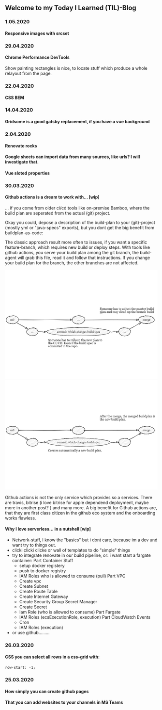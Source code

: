 ## Welcome to my Today I Learned (TIL)-Blog

### 1.05.2020
#### Responsive images with srcset

### 29.04.2020
#### Chrome Performance DevTools 
Show painting rectangles is nice, to locate stuff which produce a whole relayout from the page.


### 22.04.2020
#### CSS BEM

### 14.04.2020
#### Gridsome is a good gatsby replacement, if you have a vue background

### 2.04.2020
#### Renovate rocks
#### Google sheets can import data from many sources, like urls? I will investigate that. 
#### Vue sloted properties

### 30.03.2020
#### Github actions is a dream to work with... [wip]
  ... if you come from older ci/cd tools like on-premise Bamboo, 
  where the build plan are seperated from the actual (git) project.
  
  Okay you could, depose a description of the build-plan to your (git)-project (mostly yml or "java-specs" exports),
  but you dont get the big benefit from buildplan-as-code: 
  
  The classic approach result more often to issues, if you want a specific feature-branch, which requires new build or deploy steps.
  With tools like github actions, you serve your build plan among the git branch, the build-agent will grab this file, read it and follow that instructions.
  If you change your build plan for the branch, the other branches are not affected.
  
  ![bamboo_workflow](https://github.com/ste-xx/TIL/raw/master/img/blog_bamboo.png)
  ![github_actions_workflow](https://github.com/ste-xx/TIL/raw/master/img/blog_github.png)
  
  Github actions is not the only service which provides so a services. There are travis, bitrise (i love bitrise for apple dependend deployment, maybe more in another post? ) and many more.
  A big benefit for Github actions are, that they are first class citizen in the github eco system and the onboarding works flawless.
  
#### Why I love serverless... in a nutshell [wip]
  * Network-stuff, I know the "basics" but i dont care, because im a dev und want try to things out.
  * clicki clicki clicke or wall of templates to do "simple" things
  * try to integrate renovate in our build pipeline, or: i want start a fargate container: 
   Part Container Stuff
    * setup docker registery
    * push to docker registry
    * IAM Roles who is allowed to consume (pull)
   Part VPC 
    * Create vpc
    * Create Subnet
    * Create Route Table
    * Create Internet Gateway
    * Create Security Group
   Secret Manager
    * Create Secret
    * Iam Role (who is allowed to consume)
   Part Fargate 
    * IAM Roles (ecsExecutionRole, execution)
   Part CloudWatch Events
    * Cron
    * IAM Roles (execution)
  * or use github.........
  

### 26.03.2020
#### CSS you can select all rows in a css-grid with: 
``` 
row-start: -1; 
```

### 25.03.2020
#### How simply you can create github pages
#### That you can add websites to your channels in MS Teams
